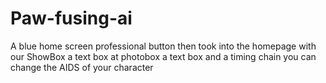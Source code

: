 # Paw-fusing-ai
A blue home screen professional button then took into the homepage with our ShowBox a text box at photobox a text box and a timing chain you can change the AIDS of your character
